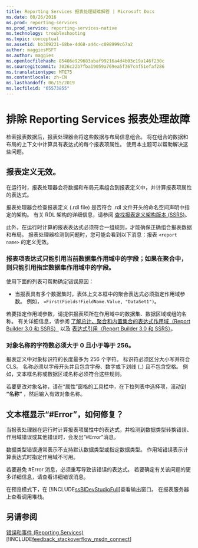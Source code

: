 ```yaml
---
title: Reporting Services 报表处理疑难解答 | Microsoft Docs
ms.date: 08/26/2016
ms.prod: reporting-services
ms.prod_service: reporting-services-native
ms.technology: troubleshooting
ms.topic: conceptual
ms.assetid: bb309231-68be-4d68-a44c-c098999c67a2
author: maggiesMSFT
ms.author: maggies
ms.openlocfilehash: 85486e929683abaf99216a4d4b03c19a146f230c
ms.sourcegitcommit: 3026c22b7fba19059a769ea5f367c4f51efaf286
ms.translationtype: MTE75
ms.contentlocale: zh-CN
ms.lasthandoff: 06/15/2019
ms.locfileid: "65573855"
---
```

# <a name="troubleshoot-processing-of-reporting-services-reports"></a>排除 Reporting Services 报表处理故障
检索报表数据后，报表处理器会将这些数据与布局信息组合。 将在组合的数据和布局的上下文中计算具有表达式的每个报表项属性。 使用本主题可以帮助解决这些问题。   
  
## <a name="my-report-definition-is-not-valid"></a>报表定义无效。  
在运行时，报表处理器会将数据和布局元素组合到报表定义中，并计算报表项属性的表达式。   
  
报表处理器会检查报表定义 (.rdl file) 是否符合 .rdl 文件开头的命名空间声明中指定的架构。 有关 RDL 架构的详细信息，请参阅 [查找报表定义架构版本 (SSRS)](../../reporting-services/reports/find-the-report-definition-schema-version-ssrs.md)。  
  
此外，在运行时计算的报表表达式必须符合一组规则，才能确保正确组合报表数据和布局。 报表处理器检测到问题时，您可能会看到以下消息：报表 `<report name>` 的定义无效。  
  
### <a name="report-item-expressions-can-only-refer-to-fields-within-the-current-dataset-scope-or-if-inside-an-aggregate-the-specified-dataset-scope"></a>报表项表达式只能引用当前数据集作用域中的字段；如果在聚合中，则只能引用指定数据集作用域中的字段。  
  
使用下面的列表可帮助确定错误原因：  
* 当报表具有多个数据集时，表体上文本框中的聚合表达式必须指定作用域参数。 例如， `=First(Fields!FieldName.Value, "DataSet1")`。  
  
若要指定作用域参数，请提供报表项所在作用域中的数据集、数据区域或组的名称。 有关详细信息，请参阅 [了解总计、聚合和内置集合的表达式作用域（Report Builder 3.0 和 SSRS）](../../reporting-services/report-design/expression-scope-for-totals-aggregates-and-built-in-collections.md) 以及 [表达式引用（Report Builder 3.0 和 SSRS）](../../reporting-services/report-design/expression-reference-report-builder-and-ssrs.md)。  
  
### <a name="names-of-objects-must-be-greater-than-0-and-less-than-or-equal-to-256-characters"></a>对象名称的字符数必须大于 0 且小于等于 256。  
报表定义中对象标识符的长度最多为 256 个字符。 标识符必须区分大小写并符合 CLS。 名称必须以字母开头并且包含字母、数字或下划线 (_) 且不包含空格。 例如，文本框名称或数据区域名称必须符合这些规则。   
  
若要更改对象名称，请在“属性”窗格的工具栏中，在下拉列表中选择项，滚动到 **“名称”** ，然后输入有效对象名称。   
  
## <a name="a-text-box-displays-error-how-do-i-fix-it"></a>文本框显示“#Error”，如何修复？  
当报表处理器在运行时计算报表项属性中的表达式，并检测到数据类型转换错误、作用域错误或其他错误时，会发出“#Error”消息。   
  
数据类型错误通常表示不支持默认数据类型或指定数据类型。 作用域错误表示计算表达式时指定作用域不可用。   
  
若要避免 #Error 消息，必须重写导致该错误的表达式。 若要确定有关该问题的更多详细信息，请查看详细错误消息。   
  
在预览模式下，在 [!INCLUDE[ssBIDevStudioFull](../../includes/ssbidevstudiofull.md)]查看输出窗口。 在报表服务器上查看调用堆栈。 
  
  
## <a name="see-also"></a>另请参阅  
[错误和事件 (Reporting Services)](../../reporting-services/troubleshooting/errors-and-events-reference-reporting-services.md)  
[!INCLUDE[feedback_stackoverflow_msdn_connect](../../includes/feedback-stackoverflow-msdn-connect-md.md)]

